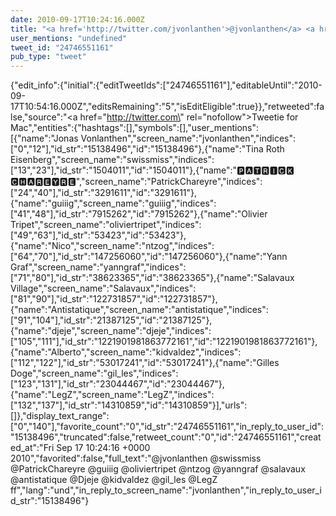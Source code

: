 ```yaml
---
date: 2010-09-17T10:24:16.000Z
title: "<a href='http://twitter.com/jvonlanthen'>@jvonlanthen</a> <a href='http://twitter.com/swissmiss'>@swissmiss</a> <a href='http://twitter.com/PatrickChareyre'>@PatrickChareyre</a> <a href='http://twitter.com/guiiig'>@guiiig</a> <a href='http://twitter.com/oliviertripet'>@oliviertripet</a> <a href='http://twitter.com/ntzog'>@ntzog</a> <a href='http://twitter.com/yanngraf'>@yanngraf</a> <a href='http://twitter.com/salavaux'>@salavaux</a> <a href='http://twitter.com/antistatique'>@antistatique</a> <a href='http://twitter.com/Djeje'>@Djeje</a> <a href='http://twitter.com/kidvaldez'>@kidvaldez</a> <a href='http://twitter.com/gil_les'>@gil_les</a> <a href='http://twitter.com/LegZ'>@LegZ</a> ff″"
user_mentions: "undefined"
tweet_id: "24746551161"
pub_type: "tweet"
---
```

{"edit_info":{"initial":{"editTweetIds":["24746551161"],"editableUntil":"2010-09-17T10:54:16.000Z","editsRemaining":"5","isEditEligible":true}},"retweeted":false,"source":"<a href=\"http://twitter.com\" rel=\"nofollow\">Tweetie for Mac</a>","entities":{"hashtags":[],"symbols":[],"user_mentions":[{"name":"Jonas Vonlanthen","screen_name":"jvonlanthen","indices":["0","12"],"id_str":"15138496","id":"15138496"},{"name":"Tina Roth Eisenberg","screen_name":"swissmiss","indices":["13","23"],"id_str":"1504011","id":"1504011"},{"name":"🅿🅰🆃🆁🅸🅲🅺 🅲🅷🅰🆁🅴🆈🆁🅴","screen_name":"PatrickChareyre","indices":["24","40"],"id_str":"3291611","id":"3291611"},{"name":"guiiig","screen_name":"guiiig","indices":["41","48"],"id_str":"7915262","id":"7915262"},{"name":"Olivier Tripet","screen_name":"oliviertripet","indices":["49","63"],"id_str":"53423","id":"53423"},{"name":"Nico","screen_name":"ntzog","indices":["64","70"],"id_str":"147256060","id":"147256060"},{"name":"Yann Graf","screen_name":"yanngraf","indices":["71","80"],"id_str":"38623365","id":"38623365"},{"name":"Salavaux Village","screen_name":"Salavaux","indices":["81","90"],"id_str":"122731857","id":"122731857"},{"name":"Antistatique","screen_name":"antistatique","indices":["91","104"],"id_str":"21387125","id":"21387125"},{"name":"djeje","screen_name":"djeje","indices":["105","111"],"id_str":"1221901981863772161","id":"1221901981863772161"},{"name":"Alberto","screen_name":"kidvaldez","indices":["112","122"],"id_str":"53017241","id":"53017241"},{"name":"Gilles Doge","screen_name":"gil_les","indices":["123","131"],"id_str":"23044467","id":"23044467"},{"name":"LegZ","screen_name":"LegZ","indices":["132","137"],"id_str":"14310859","id":"14310859"}],"urls":[]},"display_text_range":["0","140"],"favorite_count":"0","id_str":"24746551161","in_reply_to_user_id":"15138496","truncated":false,"retweet_count":"0","id":"24746551161","created_at":"Fri Sep 17 10:24:16 +0000 2010","favorited":false,"full_text":"@jvonlanthen @swissmiss @PatrickChareyre @guiiig @oliviertripet @ntzog @yanngraf @salavaux @antistatique @Djeje @kidvaldez @gil_les @LegZ ff","lang":"und","in_reply_to_screen_name":"jvonlanthen","in_reply_to_user_id_str":"15138496"}
